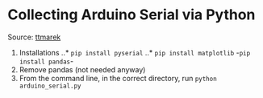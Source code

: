 # Collecting Arduino Serial via Python
Source: [ttmarek](https://gist.github.com/ttmarek/f3312eaf18a2e59398a2#file-arduino_serial-py)
1. Installations
..* `pip install pyserial`
..* `pip install matplotlib`
-`pip install pandas`-
2. Remove pandas (not needed anyway)
3. From the command line, in the correct directory, run `python arduino_serial.py`
